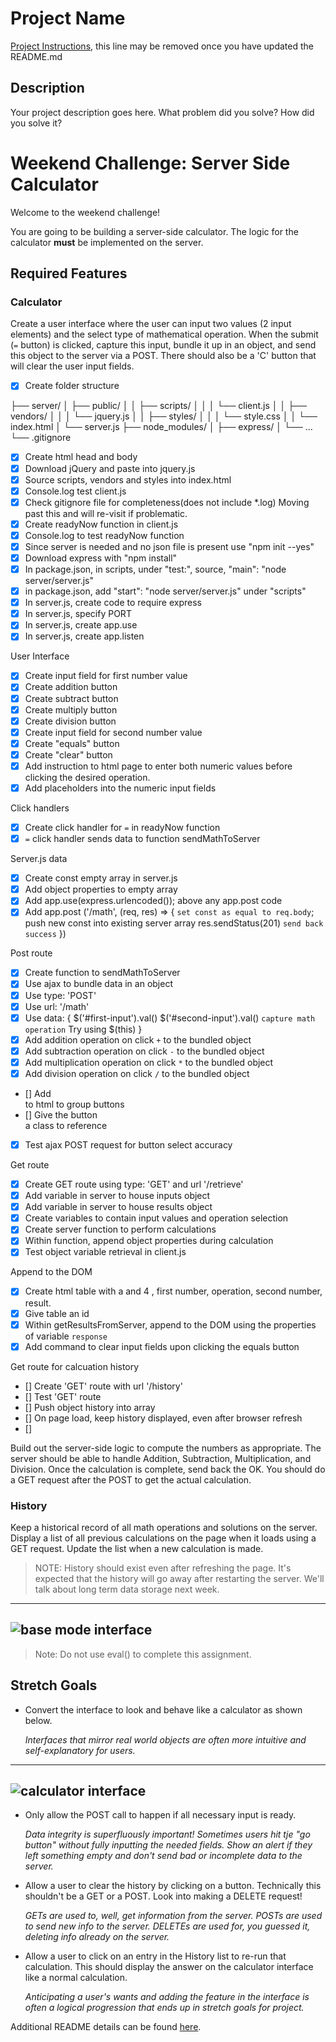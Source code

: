 # Project Name

[Project Instructions](./INSTRUCTIONS.md), this line may be removed once you have updated the README.md

## Description

Your project description goes here. What problem did you solve? How did you solve it?

# Weekend Challenge: Server Side Calculator

Welcome to the weekend challenge!

You are going to be building a server-side calculator. The logic for the calculator **must** be implemented on the server. 

## Required Features

### Calculator

Create a user interface where the user can input two values (2 input elements) and the select type of mathematical operation. When the submit (`=` button) is clicked, capture this input, bundle it up in an object, and send this object to the server via a POST. There should also be a 'C' button that will clear the user input fields.

- [x] Create folder structure 

├── server/
│   ├── public/
│   │   ├── scripts/
│   │   │   └── client.js
│   │   ├── vendors/
│   │   │   └── jquery.js
│   │   ├── styles/
│   │   │   └── style.css
│   │   └── index.html
│   └── server.js
├── node_modules/
│   ├── express/
│   └── ...
└── .gitignore

- [x] Create html head and body
- [x] Download jQuery and paste into jquery.js
- [x] Source scripts, vendors and styles into index.html
- [x] Console.log test client.js
- [x] Check gitignore file for completeness(does not include *.log) Moving past this and will re-visit if problematic.
- [x] Create readyNow function in client.js
- [x] Console.log to test readyNow function
- [x] Since server is needed and no json file is present use "npm init --yes"
- [x] Download express with "npm install"
- [x] In package.json, in scripts, under "test:", source, "main": "node server/server.js"
- [x] in package.json, add "start": "node server/server.js" under "scripts"
- [x] In server.js, create code to require express
- [x] In server.js, specify PORT
- [x] In server.js, create app.use 
- [x] In server.js, create app.listen

User Interface
- [x] Create input field for first number value
- [x] Create addition button
- [x] Create subtract button
- [x] Create multiply button
- [x] Create division button
- [x] Create input field for second number value
- [x] Create "equals" button
- [x] Create "clear" button
- [x] Add instruction to html page to enter both numeric values before clicking the desired operation. 
- [x] Add placeholders into the numeric input fields

Click handlers
- [x] Create click handler for `=` in readyNow function
- [x] `=` click handler sends data to function sendMathToServer

Server.js data
- [x] Create const empty array in server.js
- [x] Add object properties to empty array
- [x] Add app.use(express.urlencoded()); above any app.post code
- [x] Add app.post ('/math', (req, res) => {
    `set const as equal to req.body`;
    push new const into existing server array
    res.sendStatus(201) `send back success`
})

Post route
- [x] Create function to sendMathToServer
- [x] Use ajax to bundle data in an object
- [x] Use type: 'POST'
- [x] Use url: '/math'
- [x] Use data: {
    $('#first-input').val()
    $('#second-input').val()
    `capture math operation` Try using $(this)
    }
- [x] Add addition operation on click `+` to the bundled object
- [x] Add subtraction operation on click `-` to the bundled object
- [x] Add multiplication operation on click `*` to the bundled object
- [x] Add division operation on click `/` to the bundled object

- [] Add <div> to html to group buttons
- [] Give the button <div> a class to reference
- [x] Test ajax POST request for button select accuracy

Get route
- [x] Create GET route using type: 'GET' and url '/retrieve'
- [x] Add variable in server to house inputs object
- [x] Add variable in server to house results object
- [x] Create variables to contain input values and operation selection
- [x] Create server function to perform calculations
- [x] Within function, append object properties during calculation
- [x] Test object variable retrieval in client.js

Append to the DOM
- [x] Create html table with a <tr> and 4 <th>, first number, operation, second number, result.
- [x] Give table an id
- [x] Within getResultsFromServer, append <td> to the DOM using the properties of variable `response`
- [x] Add command to clear input fields upon clicking the equals button

Get route for calcuation history
- [] Create 'GET' route with url '/history'
- [] Test 'GET' route
- [] Push object history into array
- [] On page load, keep history displayed, even after browser refresh
- [] 














Build out the server-side logic to compute the numbers as appropriate. The server should be able to handle Addition, Subtraction, Multiplication, and Division. Once the calculation is complete, send back the OK. You should do a GET request after the POST to get the actual calculation.

### History

Keep a historical record of all math operations and solutions on the server. Display a list of all previous calculations on the page when it loads using a GET request. Update the list when a new calculation is made.

> NOTE: History should exist even after refreshing the page. It's expected that the history will go away after restarting the server. We'll talk about long term data storage next week.

---
![base mode interface](images/baseMode.png)
---

> Note: Do not use eval() to complete this assignment.

## Stretch Goals

- Convert the interface to look and behave like a calculator as shown below.

  *Interfaces that mirror real world objects are often more intuitive and self-explanatory for users.*

---
![calculator interface](images/stretchGoal_interface.gif)
---

- Only allow the POST call to happen if all necessary input is ready.

  *Data integrity is superfluously important! Sometimes users hit tje "go button" without fully inputting the needed fields. Show an alert if they left something empty and don't send bad or incomplete data to the server.*

- Allow a user to clear the history by clicking on a button. Technically this shouldn't be a GET or a POST. Look into making a DELETE request!

  *GETs are used to, well, get information from the server. POSTs are used to send new info to the server. DELETEs are used for, you guessed it, deleting info already on the server.*

- Allow a user to click on an entry in the History list to re-run that calculation. This should display the answer on the calculator interface like a normal calculation.

  *Anticipating a user's wants and adding the feature in the interface is often a logical progression that ends up in stretch goals for project.*



Additional README details can be found [here](https://github.com/PrimeAcademy/readme-template/blob/master/README.md).
